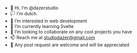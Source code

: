 - 👋 Hi, I’m @dazerstudio
- 🏳  I'm dutch.
- 👀 I’m interested in web development
- 🌱 I’m currently learning Svelte
- 💞️ I’m looking to collaborate on any cool projects you have
- 📫 Reach me at studiodazer@gmail.com
- 📩 Any post request are welcome and will be appreciated

